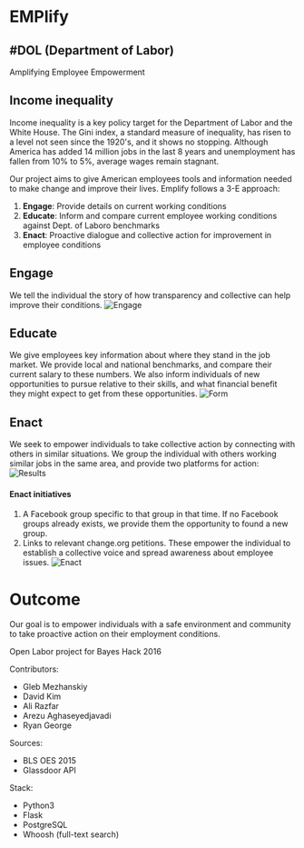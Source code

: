 # EMPlify
## #DOL (Department of Labor)
Amplifying Employee Empowerment

## Income inequality
Income inequality is a key policy target for the Department of Labor and the White House. The Gini index, a standard measure of inequality, has risen to a level not seen since the 1920's, and it shows no stopping. Although America has added 14 million jobs in the last 8 years and unemployment has fallen from 10% to 5%, average wages remain stagnant.

Our project aims to give American employees tools and information needed to make change and improve their lives. Emplify follows a 3-E approach:
1. **Engage**: Provide details on current working conditions
2. **Educate**: Inform and compare current employee working conditions against Dept. of Laboro benchmarks
3. **Enact**: Proactive dialogue and collective action for improvement in employee conditions

## Engage
We tell the individual the story of how transparency and collective can help improve their conditions.
![Engage](https://github.com/bayeshack2016/OpenLabor/tree/master/app/static/images/home.png)
## Educate
We give employees key information about where they stand in the job market. We provide local and national benchmarks, and compare their current salary to these numbers. We also inform individuals of new opportunities to pursue relative to their skills, and what financial benefit they might expect to get from these opportunities.
![Form](https://github.com/bayeshack2016/OpenLabor/tree/master/app/static/images/form.png)
## Enact
We seek to empower individuals to take collective action by connecting with others in similar situations. We group the individual with others working similar jobs in the same area, and provide two platforms for action:
![Results](https://github.com/bayeshack2016/OpenLabor/tree/master/app/static/images/relevance.png)
#### Enact initiatives
1. A Facebook group specific to that group in that time. If no Facebook groups already exists, we provide them the opportunity to found a new group.
2. Links to relevant change.org petitions. These empower the individual to establish a collective voice and spread awareness about employee issues.
![Enact](https://github.com/bayeshack2016/OpenLabor/tree/master/app/static/images/act.png)
# Outcome
Our goal is to empower individuals with a safe environment and community to take proactive action on their employment conditions.


Open Labor project for Bayes Hack 2016

Contributors:
- Gleb Mezhanskiy
- David Kim
- Ali Razfar
- Arezu Aghaseyedjavadi
- Ryan George


Sources:
- BLS OES 2015
- Glassdoor API

Stack:
- Python3
- Flask
- PostgreSQL
- Whoosh (full-text search)


